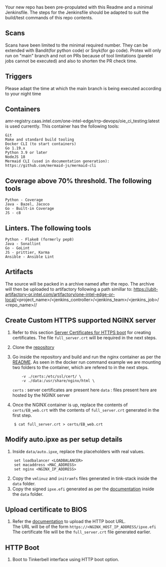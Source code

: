 Your new repo has been pre-propulated with this Readme and a minimal Jenkinsfile. The steps for the Jenkinsfile should be adapted to suit the build/test commands of this repo contents.

## Scans
Scans have been limited to the minimal required number. They can be extended with Bandit(for python code) or Snyk(for go code). Protex will only run on "main" branch and not on PRs because of tool limitations (parelel jobs cannot be executed) and also to shorten the PR check time. 

## Triggers
Please adapt the time at which the main branch is being executed according to your night time

## Containers
amr-registry.caas.intel.com/one-intel-edge/rrp-devops/oie_ci_testing:latest is used currently. This container has the following tools: 
```
Git 
Make and standard build tooling 
Docker CLI (to start containers) 
Go 1.19.x 
Python 3.9 or later 
NodeJS 18 
Mermaid CLI (used in documentation generation): https://github.com/mermaid-js/mermaid-cli 
```

## Coverage above 70% threshold. The following tools 
```
Python - Coverage
Java - Bazel, Jacoco
Go - Built-in Coverage
JS - c8
```

## Linters. The following tools 
```
Python - Flake8 (formerly pep8)
Java - Sonallint 
Go - GoLint
JS - prittier, Karma
Ansible - Ansible Lint
```

## Artifacts
The source will be packed in a archive named after the repo. The archive will then be uploaded to artifactory following a path simillar to:
https://ubit-artifactory-or.intel.com/artifactory/one-intel-edge-or-local/<project_name>/<jenkins_controller>/<jenkins_team>/<jenkins_job>/<repo_name>/<branch>/

## Create Custom HTTPS supported NGINX server

1. Refer to this section [Server Certificates for HTTPS boot](https://github.com/intel-innersource/documentation.edge.one-edge.maestro/blob/762b2526abd36203f2ee5c20b45ccaea9ebb2140/content/docs/specs/secure-boot.md#server-certificates-for-htts-boot) for creating certificates. The file ```full_server.crt``` will be required in the next steps.
1. Clone the [repository](https://github.com/intel-sandbox/nginx/tree/main)
1. Go inside the repository and build and run the nginx container as per the [README](https://github.com/intel-sandbox/nginx/blob/main/README.md). 
As seen in the docker run command example we are mounting two folders to the container, which are refered to in the next steps.
    ```
        -v ./certs:/etc/ssl/cert/ \
        -v ./data:/usr/share/nginx/html \
    ```
    ```certs``` : server certificates are present here
    ```data```  : files present here are hosted by the NGINX server
    <br>
    
1. Once the NGINX container is up, replace the contents of ```certs/EB_web.crt``` with the contents of ```full_server.crt``` generated in the first step.
```
    $ cat full_server.crt > certs/EB_web.crt
```

## Modify auto.ipxe as per setup details
1. Inside ```data/auto.ipxe```, replace the placeholders with real values.
```
    set loadbalancer <LOADBALANCER>
    set macaddress <MAC_ADDRESS>
    set nginx <NGINX_IP_ADDRESS>
```
2. Copy the ```vmlinuz``` and ```initramfs``` files generated in tink-stack inside the ```data``` folder.
3. Copy the signed ```ipxe.efi``` generated as per the [documentation](https://github.com/intel-innersource/documentation.edge.one-edge.maestro/blob/762b2526abd36203f2ee5c20b45ccaea9ebb2140/content/docs/specs/secure-boot.md#download-and-build-ipxe-image) inside the ```data``` folder.

## Upload certificate to BIOS

1. Refer the [documentation](https://github.com/intel-innersource/documentation.edge.one-edge.maestro/blob/762b2526abd36203f2ee5c20b45ccaea9ebb2140/content/docs/specs/secure-boot.md#bios-settings-in-idrac-gui) to upload the HTTP boot URL.<br>
The URL will be of the form ```https://<NGINX_HOST_IP_ADDRESS/ipxe.efi```<br>
The certificate file will be the ```full_server.crt``` file generated earlier.

## HTTP Boot

1. Boot to Tinkerbell interface using HTTP boot option.
